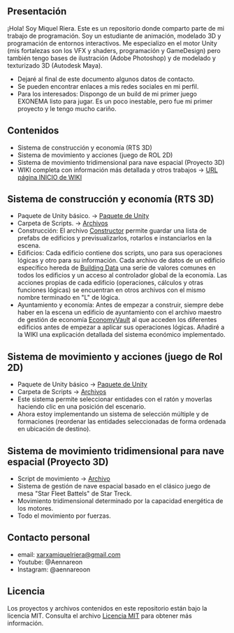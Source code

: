 ## Presentación
¡Hola! Soy Miquel Riera.
Este es un repositorio donde comparto parte de mi trabajo de programación.
Soy un estudiante de animación, modelado 3D y programación de entornos interactivos.
Me especializo en el motor Unity (mis fortalezas son los VFX y shaders, programación y GameDesign) pero también tengo bases de ilustración (Adobe Photoshop) y de modelado y texturizado 3D (Autodesk Maya).
- Dejaré al final de este documento algunos datos de contacto.
- Se pueden encontrar enlaces a mis redes sociales en mi perfil.
- Para los interesados: Dispongo de un build de mi primer juego EXONEMA listo para jugar. Es un poco inestable, pero fue mi primer proyecto y le tengo mucho cariño.

## Contenidos
- Sistema de construcción y economía (RTS  3D)
- Sistema de movimiento y acciones (juego de ROL 2D)
- Sistema de movimiento tridimensional para nave espacial (Proyecto 3D)
- WIKI completa con información más detallada y otros trabajos -> [URL página INICIO de WIKI](https://github.com/Aennareon/Personal-Projects/wiki/Inicio)

## Sistema de construcción y economía (RTS 3D)
- Paquete de Unity básico. -> [Paquete de Unity](BuildingSystemScripts)
- Carpeta de Scripts. -> [Archivos](BuildingSystem)
- Construcción: El archivo [Constructor](BuildingSystemScripts/Constructor/buildingPlacer.cs) permite guardar una lista de prefabs de edificios y previsualizarlos, rotarlos e instanciarlos en la escena. 
- Edificios: Cada edificio contiene dos scripts, uno para sus operaciones lógicas y otro para su información. Cada archivo de datos de un edificio específico hereda de [Building Data](BuildingSystemScripts/BuildingsData/BuildingData.cs) una serie de valores comunes en todos los edificios y un acceso al controlador global de la economía. Las acciones propias de cada edificio (operaciones, cálculos y otras funciones lógicas) se encuentran en otros archivos con el mismo nombre terminado en "L" de lógica.
- Ayuntamiento y economía: Antes de empezar a construir, siempre debe haber en la escena un edificio de ayuntamiento con el archivo maestro de gestión de economía [EconomyVault](BuildingSystemScripts/Economy/EconomyVault.cs) al que acceden los diferentes edificios antes de empezar a aplicar sus operaciones lógicas. Añadiré a la WIKI una explicación detallada del sistema económico implementado.

## Sistema de movimiento y acciones (juego de Rol 2D)
- Paquete de Unity básico -> [Paquete de Unity](2dRolMovement)
- Carpeta de Scripts -> [Archivos](2dRolMovementScripts)
- Este sistema permite seleccionar entidades con el ratón y moverlas haciendo clic en una posición del escenario.
- Ahora estoy implementando un sistema de selección múltiple y de formaciones (reordenar las entidades seleccionadas de forma ordenada en ubicación de destino).

## Sistema de movimiento tridimensional para nave espacial (Proyecto 3D)
- Script de movimiento -> [Archivo](SpaceShipMovementScripts/SpaceShipMovement.cs)
- Sistema de gestión de nave espacial basado en el clásico juego de mesa "Star Fleet Battels" de Star Treck.
- Movimiento tridimensional determinado por la capacidad energética de los motores.
- Todo el movimiento por fuerzas.

## Contacto personal
- email: xarxamiquelriera@gmail.com
- Youtube: @Aennareon
- Instagram: @aennareoon

## Licencia
Los proyectos y archivos contenidos en este repositorio están bajo la licencia MIT. Consulta el archivo [Licencia MIT](LICENSE) para obtener más información.
